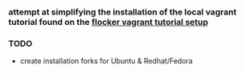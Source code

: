 
### attempt at simplifying the installation of the local vagrant tutorial found on the [flocker vagrant tutorial setup](http://doc-dev.clusterhq.com/using/tutorial/vagrant-setup.html#tutvagrant)

### TODO 
- create installation forks for Ubuntu & Redhat/Fedora
